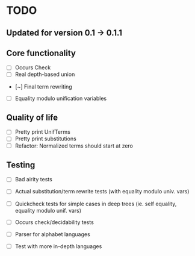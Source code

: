 # TODO
## Updated for version 0.1 -> 0.1.1

## Core functionality
- [ ] Occurs Check
- [ ] Real depth-based union
- [~] Final term rewriting
- [ ] Equality modulo unification variables


## Quality of life
- [ ] Pretty print UnifTerms
- [ ] Pretty print substitutions
- [ ] Refactor: Normalized terms should start at zero

## Testing
- [ ] Bad airity tests
- [ ] Actual substitution/term rewrite tests (with equality modulo univ. vars)
- [ ] Quickcheck tests for simple cases in deep trees (ie. self equality, equality modulo unif. vars)
- [ ] Occurs check/decidability tests
- [ ] Parser for alphabet languages
- [ ] Test with more in-depth languages 

